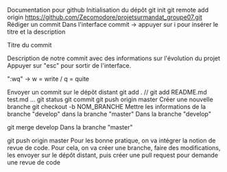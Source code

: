 Documentation pour github
Initialisation du dépôt
 git init
 git remote add origin https://github.com/Zecomodore/projetsurmandat_groupe07.git
Rédiger un commit
Dans l'interface commit -> appuyer sur i pour insérer le titre et la description

Titre du commit

Description de notre commit avec des informations sur l'évolution du projet
Appuyer sur "esc" pour sortir de l'interface.

":wq" -> w = write / q = quite

Envoyer un commit sur le dépôt distant
 git add . // git add README.md test.md ...
 git status
 git commit
 git push origin master
Créer une nouvelle branche
 git checkout -b NOM_BRANCHE
Mettre les informations de la branche "develop" dans la branche "master"
Dans la branche "develop"

 git merge develop
Dans la branche "master"

 git push origin master
Pour les bonne pratique, on va intégrer la notion de revue de code. Pour cela, on va créer une branche, faire des modifications, les envoyer sur le dépôt distant, puis créer une pull request pour demande une revue de code
